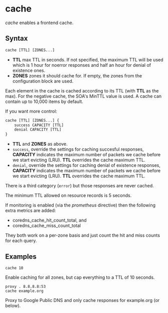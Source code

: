 # cache

*cache* enables a frontend cache.

## Syntax

~~~ txt
cache [TTL] [ZONES...]
~~~

* **TTL** max TTL in seconds. If not specified, the maximum TTL will be used which is 1 hour for
    noerror responses and half an hour for denial of existence ones.
* **ZONES** zones it should cache for. If empty, the zones from the configuration block are used.

Each element in the cache is cached according to its TTL (with **TTL** as the max).
For the negative cache, the SOA's MinTTL value is used. A cache can contain up to 10,000 items by
default.

If you want more control:

~~~ txt
cache [TTL] [ZONES...] {
    success CAPACITY [TTL]
    denial CAPACITY [TTL]
}
~~~

* **TTL**  and **ZONES** as above.
* `success`, override the settings for caching succesful responses, **CAPACITY** indicates the maximum
  number of packets we cache before we start evicting (LRU). **TTL** overrides the cache maximum TTL.
* `denial`, override the settings for caching denial of existence responses, **CAPACITY** indicates the maximum
  number of packets we cache before we start evicting (LRU). **TTL** overrides the cache maximum TTL.

There is a third category (`error`) but those responses are never cached.

The minimum TTL allowed on resource records is 5 seconds.

If monitoring is enabled (via the *prometheus* directive) then the following extra metrics are added:

* coredns_cache_hit_count_total, and
* coredns_cache_miss_count_total

They both work on a per-zone basis and just count the hit and miss counts for each query.

## Examples

~~~
cache 10
~~~

Enable caching for all zones, but cap everything to a TTL of 10 seconds.

~~~
proxy . 8.8.8.8:53
cache example.org
~~~

Proxy to Google Public DNS and only cache responses for example.org (or below).
